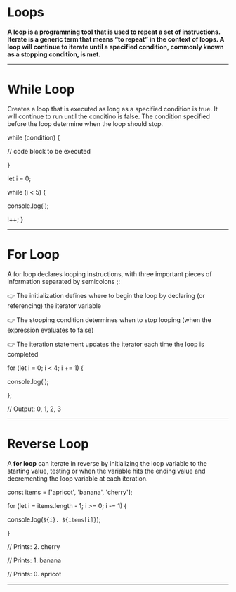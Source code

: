 # Loops

**A loop is a programming tool that is used to repeat a set of instructions. Iterate is a generic term that means “to repeat” in the context of loops. A loop will continue to iterate until a specified condition, commonly known as a stopping condition, is met.**
___________________________________________________________________________________

# While Loop
Creates a loop that is executed as long as a specified condition is true. It will continue to run until the conditino is false.
The condition specified before the loop determine when the loop should stop.

while (condition) {

  // code block to be executed
  
}
 
let i = 0;
 
while (i < 5) {    

  console.log(i);
  
  i++;
}
________________________________________________________________________________
# For Loop
A for loop declares looping instructions, with three important pieces of information separated by semicolons ;:

👉 The initialization defines where to begin the loop by declaring (or referencing) the iterator variable

👉 The stopping condition determines when to stop looping (when the expression evaluates to false)

👉 The iteration statement updates the iterator each time the loop is completed

for (let i = 0; i < 4; i += 1) {

  console.log(i);
  
};
 
// Output: 0, 1, 2, 3

________________________________________________________________________________
# Reverse Loop
A **for loop** can iterate in reverse by initializing the loop variable to the starting value, testing or when the variable hits the ending value and decrementing the loop variable at each iteration.

const items = ['apricot', 'banana', 'cherry'];
 
for (let i = items.length - 1; i >= 0; i -= 1) {

  console.log(`${i}. ${items[i]}`);
  
}
 
// Prints: 2. cherry

// Prints: 1. banana

// Prints: 0. apricot
________________________________________________________________________________
